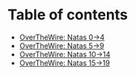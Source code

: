 # Table of contents

* [OverTheWire: Natas 0->4](README.md)
* [OverTheWire: Natas 5->9](overthewire-natas-5-greater-than-9.md)
* [OverTheWire: Natas 10->14](overthewire-natas-10-greater-than-14.md)
* [OverTheWire: Natas 15->19](overthewire-natas-15-greater-than-19.md)

